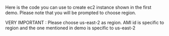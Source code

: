Here is the code you can use to create ec2 instance shown in the first demo. Please note that you will be prompted to choose region.

VERY IMPORTANT : Please choose us-east-2 as region. AMI id is specific to region and the one mentioned in demo is specific to us-east-2


